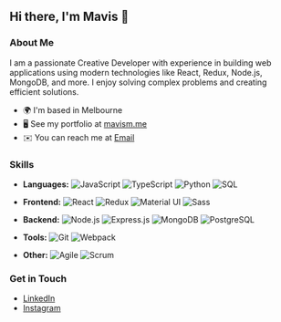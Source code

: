 ## Hi there, I'm Mavis 👋
<!--
![Your Profile Banner Image](URL_to_your_image)
-->

### About Me
I am a passionate Creative Developer with experience in building web applications using modern technologies like React, Redux, Node.js, MongoDB, and more. I enjoy solving complex problems and creating efficient solutions.

- 🌍 I'm based in Melbourne
- 🖥️ See my portfolio at [mavism.me](http://mavism.me)
- ✉️ You can reach me at [Email](mailto:imavisma@gmail.com)

### Skills
- **Languages:**
  <img src="https://img.shields.io/badge/JavaScript-Expert-brightgreen" alt="JavaScript">
  <img src="https://img.shields.io/badge/TypeScript-Beginner-red" alt="TypeScript">
  <img src="https://img.shields.io/badge/Python-Advanced-green" alt="Python">
  <img src="https://img.shields.io/badge/SQL-Intermediate-yellow" alt="SQL">

- **Frontend:** 
  <img src="https://img.shields.io/badge/React-Advanced-green" alt="React">
  <img src="https://img.shields.io/badge/Redux-Intermediate-yellow" alt="Redux">
  <img src="https://img.shields.io/badge/Material_UI-Beginner-red" alt="Material UI">
  <img src="https://img.shields.io/badge/Sass-Intermediate-yellow" alt="Sass">

- **Backend:** 
  <img src="https://img.shields.io/badge/Node.js-Advanced-green" alt="Node.js">
  <img src="https://img.shields.io/badge/Express.js-Advanced-green" alt="Express.js">
  <img src="https://img.shields.io/badge/MongoDB-Intermediate-yellow" alt="MongoDB">
  <img src="https://img.shields.io/badge/PostgreSQL-Beginner-red" alt="PostgreSQL">

- **Tools:** 
  <img src="https://img.shields.io/badge/Git-Advanced-green" alt="Git">
  <img src="https://img.shields.io/badge/Webpack-Intermediate-yellow" alt="Webpack">

- **Other:** 
  <img src="https://img.shields.io/badge/Agile-Advanced-green" alt="Agile">
  <img src="https://img.shields.io/badge/Scrum-Advanced-green" alt="Scrum">

### Get in Touch

- [LinkedIn](https://www.linkedin.com/in/mavisxjma/)
- [Instagram](https://www.instagram.com/)

<!--
## Projects

### [Project Name](https://github.com/yourusername/projectname)
**Description:** Brief description of the project and its purpose.
- Tech Stack: React, Node.js, MongoDB, JWT
- Features: User authentication, CRUD operations, responsive design
- [Live Demo](http://projectdemo.com) | [Repository](https://github.com/yourusername/projectname)

### [Another Project](https://github.com/yourusername/anotherproject)
**Description:** Brief description of another project.
- Tech Stack: Python, Flask, PostgreSQL
- Features: Data visualization, API integration
- [Live Demo](http://anotherprojectdemo.com) | [Repository](https://github.com/yourusername/anotherproject)

## Contributions

### Open Source Contributions
- [Repository Name](https://github.com/opensource/repo)
  - Description of your contribution
- [Another Repository](https://github.com/opensource/anotherrepo)
  - Description of your contribution

![GitHub Stats](https://github-readme-stats.vercel.app/api?username=yourusername&show_icons=true&theme=radical)
![Top Languages](https://github-readme-stats.vercel.app/api/top-langs/?username=yourusername&layout=compact&theme=radical)

## Certifications
- [Certification Name](https://linktocertification.com) from [Organization]
- [Another Certification](https://linktoanothercertification.com) from [Organization]

## Blog Posts
- [Blog Post Title](https://linktoblogpost.com) - Brief description of the blog post
- [Another Blog Post](https://linktoanotherblogpost.com) - Brief description of the blog post
-->



<!--
**viszec/viszec** is a ✨ _special_ ✨ repository because its `README.md` (this file) appears on your GitHub profile.

Here are some ideas to get you started:

- 🔭 I’m currently working on ...
- 🌱 I’m currently learning ...
- 👯 I’m looking to collaborate on ...
- 🤔 I’m looking for help with ...
- 💬 Ask me about ...
- 📫 How to reach me: ...
- 😄 Pronouns: ...
- ⚡ Fun fact: ...
-->
